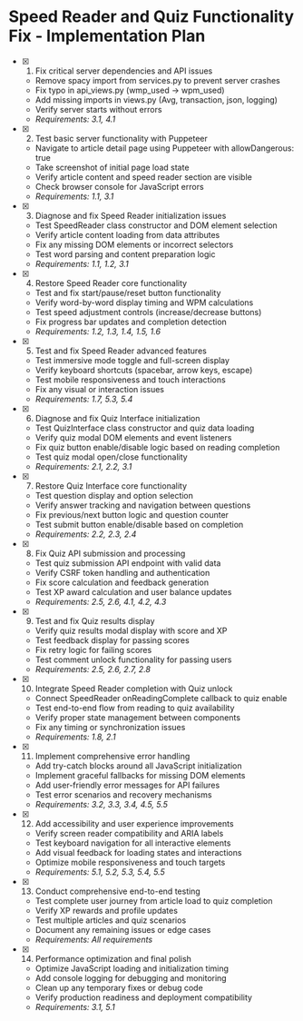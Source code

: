 # Speed Reader and Quiz Functionality Fix - Implementation Plan

- [x] 1. Fix critical server dependencies and API issues
  - Remove spacy import from services.py to prevent server crashes
  - Fix typo in api_views.py (wmp_used → wpm_used) 
  - Add missing imports in views.py (Avg, transaction, json, logging)
  - Verify server starts without errors
  - _Requirements: 3.1, 4.1_

- [x] 2. Test basic server functionality with Puppeteer
  - Navigate to article detail page using Puppeteer with allowDangerous: true
  - Take screenshot of initial page load state
  - Verify article content and speed reader section are visible
  - Check browser console for JavaScript errors
  - _Requirements: 1.1, 3.1_

- [x] 3. Diagnose and fix Speed Reader initialization issues
  - Test SpeedReader class constructor and DOM element selection
  - Verify article content loading from data attributes
  - Fix any missing DOM elements or incorrect selectors
  - Test word parsing and content preparation logic
  - _Requirements: 1.1, 1.2, 3.1_

- [x] 4. Restore Speed Reader core functionality
  - Test and fix start/pause/reset button functionality
  - Verify word-by-word display timing and WPM calculations
  - Test speed adjustment controls (increase/decrease buttons)
  - Fix progress bar updates and completion detection
  - _Requirements: 1.2, 1.3, 1.4, 1.5, 1.6_

- [x] 5. Test and fix Speed Reader advanced features
  - Test immersive mode toggle and full-screen display
  - Verify keyboard shortcuts (spacebar, arrow keys, escape)
  - Test mobile responsiveness and touch interactions
  - Fix any visual or interaction issues
  - _Requirements: 1.7, 5.3, 5.4_

- [x] 6. Diagnose and fix Quiz Interface initialization
  - Test QuizInterface class constructor and quiz data loading
  - Verify quiz modal DOM elements and event listeners
  - Fix quiz button enable/disable logic based on reading completion
  - Test quiz modal open/close functionality
  - _Requirements: 2.1, 2.2, 3.1_

- [x] 7. Restore Quiz Interface core functionality
  - Test question display and option selection
  - Verify answer tracking and navigation between questions
  - Fix previous/next button logic and question counter
  - Test submit button enable/disable based on completion
  - _Requirements: 2.2, 2.3, 2.4_

- [x] 8. Fix Quiz API submission and processing
  - Test quiz submission API endpoint with valid data
  - Verify CSRF token handling and authentication
  - Fix score calculation and feedback generation
  - Test XP award calculation and user balance updates
  - _Requirements: 2.5, 2.6, 4.1, 4.2, 4.3_

- [x] 9. Test and fix Quiz results display
  - Verify quiz results modal display with score and XP
  - Test feedback display for passing scores
  - Fix retry logic for failing scores
  - Test comment unlock functionality for passing users
  - _Requirements: 2.5, 2.6, 2.7, 2.8_

- [x] 10. Integrate Speed Reader completion with Quiz unlock
  - Connect SpeedReader onReadingComplete callback to quiz enable
  - Test end-to-end flow from reading to quiz availability
  - Verify proper state management between components
  - Fix any timing or synchronization issues
  - _Requirements: 1.8, 2.1_

- [x] 11. Implement comprehensive error handling
  - Add try-catch blocks around all JavaScript initialization
  - Implement graceful fallbacks for missing DOM elements
  - Add user-friendly error messages for API failures
  - Test error scenarios and recovery mechanisms
  - _Requirements: 3.2, 3.3, 3.4, 4.5, 5.5_

- [x] 12. Add accessibility and user experience improvements
  - Verify screen reader compatibility and ARIA labels
  - Test keyboard navigation for all interactive elements
  - Add visual feedback for loading states and interactions
  - Optimize mobile responsiveness and touch targets
  - _Requirements: 5.1, 5.2, 5.3, 5.4, 5.5_

- [x] 13. Conduct comprehensive end-to-end testing
  - Test complete user journey from article load to quiz completion
  - Verify XP rewards and profile updates
  - Test multiple articles and quiz scenarios
  - Document any remaining issues or edge cases
  - _Requirements: All requirements_

- [x] 14. Performance optimization and final polish
  - Optimize JavaScript loading and initialization timing
  - Add console logging for debugging and monitoring
  - Clean up any temporary fixes or debug code
  - Verify production readiness and deployment compatibility
  - _Requirements: 3.1, 5.1_